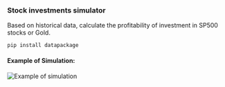 
### Stock investments simulator

Based on historical data, calculate the profitability of investment in SP500 stocks or Gold.

`pip install datapackage`

#### Example of Simulation:

![Example of simulation](https://github.com/ioakimov/stock-investments-simulator/blob/master/images/example_of_simulation.png?raw=true)
